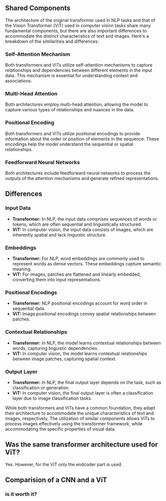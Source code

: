 ## Shared Components

The architecture of the original transformer used in NLP tasks and that of the Vision Transformer (ViT) used in computer vision tasks share many fundamental components, but there are also important differences to accommodate the distinct characteristics of text and images. Here's a breakdown of the similarities and differences:

### Self-Attention Mechanism

Both transformers and ViTs utilize self-attention mechanisms to capture relationships and dependencies between different elements in the input data. This mechanism is essential for understanding context and associations.

### Multi-Head Attention

Both architectures employ multi-head attention, allowing the model to capture various types of relationships and nuances in the data.

### Positional Encoding

Both transformers and ViTs utilize positional encodings to provide information about the order or position of elements in the sequence. These encodings help the model understand the sequential or spatial relationships.

### Feedforward Neural Networks

Both architectures include feedforward neural networks to process the outputs of the attention mechanisms and generate refined representations.

## Differences

### Input Data

- **Transformer:** In NLP, the input data comprises sequences of words or tokens, which are often sequential and linguistically structured.
- **ViT:** In computer vision, the input data consists of images, which are inherently spatial and lack linguistic structure.

### Embeddings

- **Transformer:** For NLP, word embeddings are commonly used to represent words as dense vectors. These embeddings capture semantic meaning.
- **ViT:** For images, patches are flattened and linearly embedded, converting them into input representations.

### Positional Encodings

- **Transformer:** NLP positional encodings account for word order in sequential data.
- **ViT:** Image positional encodings convey spatial relationships between patches.

### Contextual Relationships

- **Transformer:** In NLP, the model learns contextual relationships between words, capturing linguistic dependencies.
- **ViT:** In computer vision, the model learns contextual relationships between image patches, capturing spatial context.

### Output Layer

- **Transformer:** In NLP, the final output layer depends on the task, such as classification or generation.
- **ViT:** In computer vision, the final output layer is often a classification layer due to image classification tasks.

While both transformers and ViTs have a common foundation, they adapt their architecture to accommodate the unique characteristics of text and images, respectively. The utilization of similar components allows ViTs to process images effectively using the transformer framework, while accommodating the specific properties of visual data.

## Was the same transformer architecture used for ViT?
Yes. However, for the ViT only the endcoder part is used. 

## Comparision of a CNN and a ViT
### is it worth it?
